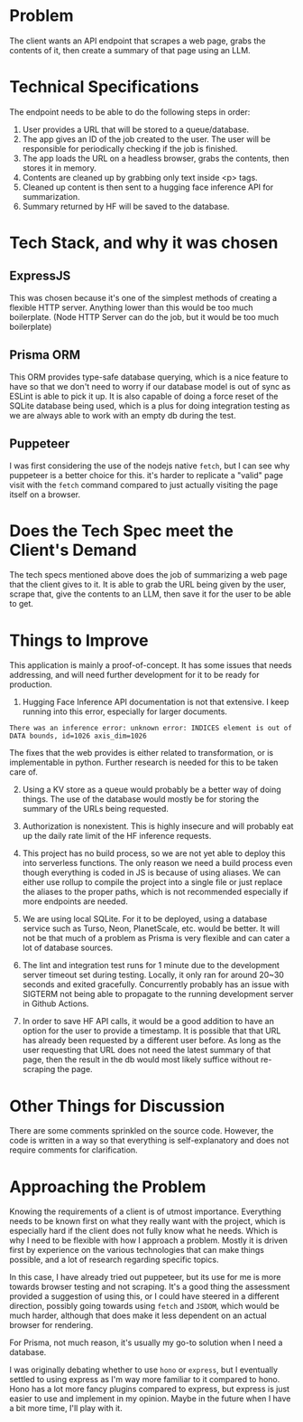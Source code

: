 # Problem

The client wants an API endpoint that scrapes a web page, grabs the contents of it, then create a summary of that page using an LLM.

# Technical Specifications

The endpoint needs to be able to do the following steps in order:

1. User provides a URL that will be stored to a queue/database.
2. The app gives an ID of the job created to the user. The user will be responsible for periodically checking if the job is finished.
3. The app loads the URL on a headless browser, grabs the contents, then stores it in memory.
4. Contents are cleaned up by grabbing only text inside &lt;p> tags.
5. Cleaned up content is then sent to a hugging face inference API for summarization.
6. Summary returned by HF will be saved to the database.

# Tech Stack, and why it was chosen

## ExpressJS

This was chosen because it's one of the simplest methods of creating a flexible HTTP server. Anything lower than this would be too much boilerplate. (Node HTTP Server can do the job, but it would be too much boilerplate)

## Prisma ORM

This ORM provides type-safe database querying, which is a nice feature to have so that we don't need to worry if our database model is out of sync as ESLint is able to pick it up. It is also capable of doing a force reset of the SQLite database being used, which is a plus for doing integration testing as we are always able to work with an empty db during the test.

## Puppeteer

I was first considering the use of the nodejs native `fetch`, but I can see why puppeteer is a better choice for this. it's harder to replicate a "valid" page visit with the `fetch` command compared to just actually visiting the page itself on a browser.

# Does the Tech Spec meet the Client's Demand

The tech specs mentioned above does the job of summarizing a web page that the client gives to it. It is able to grab the URL being given by the user, scrape that, give the contents to an LLM, then save it for the user to be able to get.

# Things to Improve

This application is mainly a proof-of-concept. It has some issues that needs addressing, and will need further development for it to be ready for production.

1. Hugging Face Inference API documentation is not that extensive. I keep running into this error, especially for larger documents.

`There was an inference error: unknown error: INDICES element is out of DATA bounds, id=1026 axis_dim=1026`

The fixes that the web provides is either related to transformation, or is implementable in python. Further research is needed for this to be taken care of.

2. Using a KV store as a queue would probably be a better way of doing things. The use of the database would mostly be for storing the summary of the URLs being requested.

3. Authorization is nonexistent. This is highly insecure and will probably eat up the daily rate limit of the HF inference requests.

4. This project has no build process, so we are not yet able to deploy this into serverless functions. The only reason we need a build process even though everything is coded in JS is because of using aliases. We can either use rollup to compile the project into a single file or just replace the aliases to the proper paths, which is not recommended especially if more endpoints are needed.

5. We are using local SQLite. For it to be deployed, using a database service such as Turso, Neon, PlanetScale, etc. would be better. It will not be that much of a problem as Prisma is very flexible and can cater a lot of database sources.

6. The lint and integration test runs for 1 minute due to the development server timeout set during testing. Locally, it only ran for around 20~30 seconds and exited gracefully. Concurrently probably has an issue with SIGTERM not being able to propagate to the running development server in Github Actions.

7. In order to save HF API calls, it would be a good addition to have an option for the user to provide a timestamp. It is possible that that URL has already been requested by a different user before. As long as the user requesting that URL does not need the latest summary of that page, then the result in the db would most likely suffice without re-scraping the page.

# Other Things for Discussion

There are some comments sprinkled on the source code. However, the code is written in a way so that everything is self-explanatory and does not require comments for clarification.

# Approaching the Problem

Knowing the requirements of a client is of utmost importance. Everything needs to be known first on what they really want with the project, which is especially hard if the client does not fully know what he needs. Which is why I need to be flexible with how I approach a problem. Mostly it is driven first by experience on the various technologies that can make things possible, and a lot of research regarding specific topics.

In this case, I have already tried out puppeteer, but its use for me is more towards browser testing and not scraping. It's a good thing the assessment provided a suggestion of using this, or I could have steered in a different direction, possibly going towards using `fetch` and `JSDOM`, which would be much harder, although that does make it less dependent on an actual browser for rendering.

For Prisma, not much reason, it's usually my go-to solution when I need a database.

I was originally debating whether to use `hono` or `express`, but I eventually settled to using express as I'm way more familiar to it compared to hono. Hono has a lot more fancy plugins compared to express, but express is just easier to use and implement in my opinion. Maybe in the future when I have a bit more time, I'll play with it.
